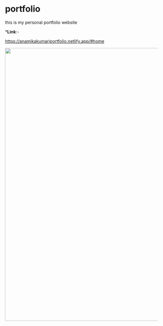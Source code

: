 # portfolio
this is my personal portfolio website


***Link**:-

https://anamikakumariportfolio.netlify.app/#home


<img src="https://user-images.githubusercontent.com/99593529/211820439-3e9f50a9-f0f6-4c20-94b5-779538e4eefb.mp4" width="900" />

